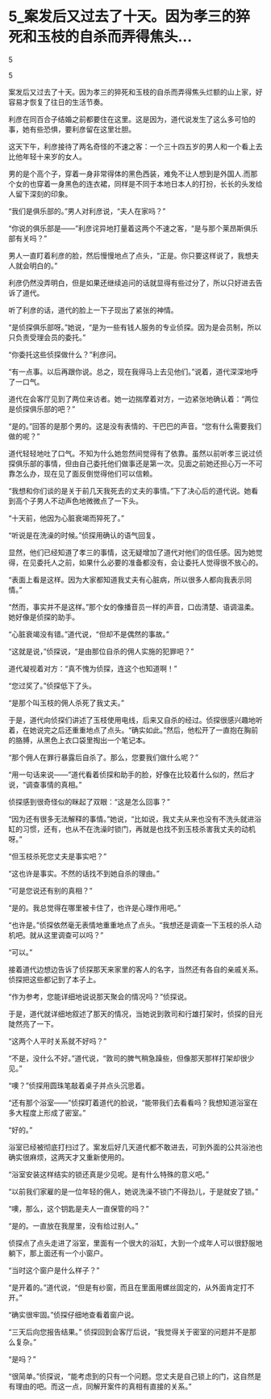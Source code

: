 # 5_案发后又过去了十天。因为孝三的猝死和玉枝的自杀而弄得焦头...

5

5

案发后又过去了十天。因为孝三的猝死和玉枝的自杀而弄得焦头烂额的山上家，好容易才恢复了往日的生活节奏。

利彦在同百合子结婚之前都要住在这里。这是因为，道代说发生了这么多可怕的事，她有些恐惧，要利彦留在这里壮胆。

这天下午，利彦接待了两名奇怪的不速之客：一个三十四五岁的男人和一个看上去比他年轻十来岁的女人。

男的是个高个子，穿着一身非常得体的黑色西装，难免不让人想到是外国人.而那个女的也穿着一身黑色的连衣裙，同样是不同于本地日本人的打扮，长长的头发给人留下深刻的印象。

“我们是俱乐部的。”男人对利彦说，“夫人在家吗？”

“你说的俱乐部是——”利彦诧异地打量着这两个不速之客，“是与那个莱昂斯俱乐部有关吗？”

男人一直盯着利彦的脸，然后慢慢地点了点头，“正是。你只要这样说了，我想夫人就会明白的。”

利彦仍然没弄明白，但是如果还继续追问的话就显得有些过分了，所以只好进去告诉了道代。

听了利彦的话，道代的脸上一下子现出了紧张的神情。

“是侦探俱乐部呀。”她说，“是为一些有钱人服务的专业侦探。因为是会员制，所以只负责受理会员的委托。”

“你委托这些侦探做什么？”利彦问。

“有一点事。以后再跟你说。总之，现在我得马上去见他们。”说着，道代深深地呼了一口气。

道代在会客厅见到了两位来访者。她一边揣摩着对方，一边紧张地确认着：“两位是侦探俱乐部的吧？”

“是的。”回答的是那个男的。这是没有表情的、干巴巴的声音。“您有什么需要我们做的呢？”

道代轻轻地吐了口气。不知为什么她忽然间觉得有了依靠。虽然以前听孝三说过侦探俱乐部的事情，但由自己委托他们做事还是第一次。见面之前她还担心万一不可靠怎么办，现在见了面反倒觉得他们可以信赖。

“我想和你们谈的是关于前几天我死去的丈夫的事情。”下了决心后的道代说。她看到高个子男人不动声色地微微点了一下头。

“十天前，他因为心脏衰竭而猝死了。”

“听说是在洗澡的时候。”侦探用确认的语气回复。

显然，他们已经知道了孝三的事情，这无疑增加了道代对他们的信任感。因为她觉得，在见委托人之前，如果什么必要的准备都没有，会让委托人觉得很不放心的。

“表面上看是这样。因为大家都知道我丈夫有心脏病，所以很多人都向我表示同情。”

“然而，事实并不是这样。”那个女的像播音员一样的声音，口齿清楚、语调温柔。她好像是侦探的助手。

“心脏衰竭没有错。”道代说，“但却不是偶然的事故。”

“这就是说，”侦探说，“是由那位自杀的佣人实施的犯罪吧？”

道代凝视着对方：“真不愧为侦探，连这个也知道啊！”

“您过奖了。”侦探低下了头。

“是那个叫玉枝的佣人杀死了我丈夫。”

于是，道代向侦探们讲述了玉枝使用电线，后来又自杀的经过。侦探很感兴趣地听着，在她说完之后还重重地点了点头。“确实如此。”然后，他松开了一直抱在胸前的胳膊，从黑色上衣口袋里掏出一个笔记本。

“那个佣人在罪行暴露后自杀了。那么，您要我们做什么呢？”

“用一句话来说——”道代看着侦探和助手的脸，好像在比较着什么似的，然后才说，“调查事情的真相。”

侦探感到很奇怪似的眯起了双眼：“这是怎么回事？”

“因为还有很多无法解释的事情。”她说，“比如说，我丈夫从来也没有不洗头就进浴缸的习惯，还有，也从不在洗澡时锁门，再就是也找不到玉枝杀害我丈夫的动机呀。”

“但玉枝杀死您丈夫是事实吧？”

“这也许是事实。不然的话找不到她自杀的理由。”

“可是您说还有别的真相？”

“是的。我总觉得在哪里被卡住了，也许是心理作用吧。”

“也许是。”侦探依然毫无表情地重重地点了点头。“我想还是调查一下玉枝的杀人动机吧。就从这里调查可以吗？”

“可以。”

接着道代边想边告诉了侦探那天来家里的客人的名字，当然还有各自的亲戚关系。侦探把这些都记到了本子上。

“作为参考，您能详细地说说那天聚会的情况吗？”侦探说。

于是，道代就详细地叙述了那天的情况，当她说到敦司和行雄打架时，侦探的目光陡然亮了一下。

“这两个人平时关系就不好吗？”

“不是，没什么不好。”道代说，“敦司的脾气稍急躁些，但像那天那样打架却很少见。”

“噢？”侦探用圆珠笔敲着桌子并点头沉思着。

“还有那个浴室——”侦探盯着道代的脸说，“能带我们去看看吗？我想知道浴室在多大程度上形成了密室。”

“好的。”

浴室已经被彻底打扫过了。案发后好几天道代都不敢进去，可到外面的公共浴池也确实很麻烦，这两天才又重新使用的。

“浴室安装这样结实的锁还真是少见呢。是有什么特殊的意义吧。”

“以前我们家雇的是一位年轻的佣人，她说洗澡不锁门不得劲儿，于是就安了锁。”

“噢，那么，这个钥匙是夫人一直保管的吗？”

“是的。一直放在我屋里，没有给过别人。”

侦探点了点头走进了浴室，里面有一个很大的浴缸，大到一个成年人可以很舒服地躺下，那上面还有一个小窗户。

“当时这个窗户是什么样子？”

“是开着的。”道代说，“但是有纱窗，而且在里面用螺丝固定的，从外面肯定打不开。”

“确实很牢固。”侦探仔细地查看着窗户说。

“三天后向您报告结果。” 侦探回到会客厅后说，“我觉得关于密室的问题并不是那么复杂。”

“是吗？”

“很简单。”侦探说，“能考虑到的只有一个问题。您丈夫是自己锁上的门，这自然是有理由的吧。而这一点，同解开案件的真相有直接的关系。”